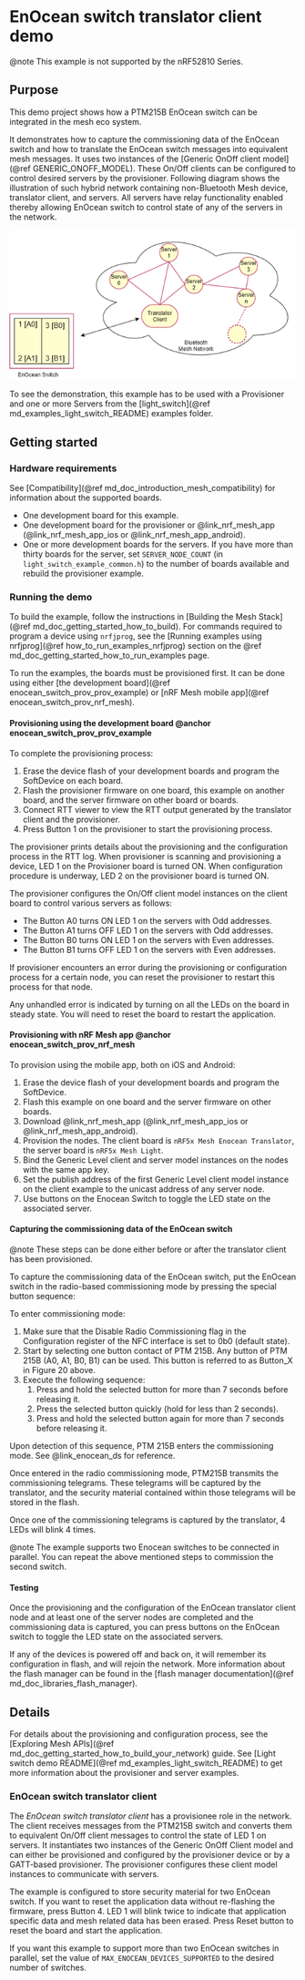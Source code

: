 # EnOcean switch translator client demo

@note This example is not supported by the nRF52810 Series.

## Purpose

This demo project shows how a PTM215B EnOcean switch can be integrated in the mesh eco system.

It demonstrates how to capture the commissioning data of the EnOcean switch and how to translate the
EnOcean switch messages into equivalent mesh messages. It uses two instances of the
[Generic OnOff client model](@ref GENERIC_ONOFF_MODEL).
These On/Off clients can be configured to control desired servers by the provisioner. Following
diagram shows the illustration of such hybrid network containing non-Bluetooth Mesh device, translator client,
and servers. All servers have relay functionality enabled thereby allowing EnOcean switch to control state of any
of the servers in the network.

![Integrating EnOcean switches in the Mesh Network](img/example_nw_config.png "Integrating EnOcean switches in the Mesh Network")

To see the demonstration, this example has to be used with a Provisioner and one or more Servers
from the [light_switch](@ref md_examples_light_switch_README) examples folder.


## Getting started

### Hardware requirements

See [Compatibility](@ref md_doc_introduction_mesh_compatibility) for information about the supported boards.

- One development board for this example.
- One development board for the provisioner or @link_nrf_mesh_app (@link_nrf_mesh_app_ios or @link_nrf_mesh_app_android).
- One or more development boards for the servers.
  If you have more than thirty boards for the server, set `SERVER_NODE_COUNT` (in `light_switch_example_common.h`)
  to the number of boards available and rebuild the provisioner example.

### Running the demo

To build the example, follow the instructions in
[Building the Mesh Stack](@ref md_doc_getting_started_how_to_build). For commands required to program a device using `nrfjprog`,
see the [Running examples using nrfjprog](@ref how_to_run_examples_nrfjprog) section on the @ref md_doc_getting_started_how_to_run_examples page.

To run the examples, the boards must be provisioned first. It can be done using either
[the development board](@ref enocean_switch_prov_prov_example) or
[nRF Mesh mobile app](@ref enocean_switch_prov_nrf_mesh).

#### Provisioning using the development board @anchor enocean_switch_prov_prov_example

To complete the provisioning process:

1. Erase the device flash of your development boards and program the SoftDevice on each board.
2. Flash the provisioner firmware on one board, this example on another board,
and the server firmware on other board or boards.
3. Connect RTT viewer to view the RTT output generated by the translator client and the provisioner.
4. Press Button 1 on the provisioner to start the provisioning process.

The provisioner prints details about the provisioning and the configuration process in the RTT log.
When provisioner is scanning and provisioning a device, LED 1 on the Provisioner board is turned ON.
When configuration procedure is underway, LED 2 on the provisioner board is turned ON.

The provisioner configures the On/Off client model instances on the client board to control various
servers as follows:
- The Button A0 turns ON LED 1 on the servers with Odd addresses.
- The Button A1 turns OFF LED 1 on the servers with Odd addresses.
- The Button B0 turns ON LED 1 on the servers with Even addresses.
- The Button B1 turns OFF LED 1 on the servers with Even addresses.

If provisioner encounters an error during the provisioning or configuration process for a certain node,
you can reset the provisioner to restart this process for that node.

Any unhandled error is indicated by turning on all the LEDs on the board in steady state. You will need
to reset the board to restart the application.

#### Provisioning with nRF Mesh app @anchor enocean_switch_prov_nrf_mesh

To provision using the mobile app, both on iOS and Android:

1. Erase the device flash of your development boards and program the SoftDevice.
2. Flash this example on one board and the server firmware on other boards.
3. Download @link_nrf_mesh_app (@link_nrf_mesh_app_ios or @link_nrf_mesh_app_android).
4. Provision the nodes. The client board is `nRF5x Mesh Enocean Translator`,
the server board is `nRF5x Mesh Light`.
5. Bind the Generic Level client and server model instances on the nodes with the same app key.
6. Set the publish address of the first Generic Level client model instance on the client example to
the unicast address of any server node.
7. Use buttons on the Enocean Switch to toggle the LED state on the associated server.

#### Capturing the commissioning data of the EnOcean switch

@note These steps can be done either before or after the translator client
has been provisioned.

To capture the commissioning data of the EnOcean switch, put the EnOcean switch in
the radio-based commissioning mode by pressing the special button sequence:

To enter commissioning mode:

1. Make sure that the Disable Radio Commissioning flag in the Configuration register of the NFC interface is set to 0b0 (default state).
2. Start by selecting one button contact of PTM 215B. Any button of
PTM 215B (A0, A1, B0, B1) can be used. This button is referred to as Button_X in Figure 20 above.
3. Execute the following sequence:
	1. Press and hold the selected button for more than 7 seconds before releasing it.
	2. Press the selected button quickly (hold for less than 2 seconds).
	3. Press and hold the selected button again for more than 7 seconds before releasing it.

Upon detection of this sequence, PTM 215B enters the commissioning mode. See @link_enocean_ds for reference.

Once entered in the radio commissioning mode, PTM215B transmits the commissioning telegrams. These
telegrams will be captured by the translator, and the security material contained within those
telegrams will be stored in the flash.

Once one of the commissioning telegrams is captured by the translator, 4 LEDs will blink 4 times.

@note
The example supports two Enocean switches to be connected in parallel. You can repeat the above
mentioned steps to commission the second switch.

#### Testing

Once the provisioning and the configuration of the EnOcean translator client node and at least one of
the server nodes are completed and the commissioning data is captured, you can press buttons
on the EnOcean switch to toggle the LED state on the associated servers.

If any of the devices is powered off and back on, it will remember its configuration
in flash, and will rejoin the network. More information about the flash manager can be found
in the [flash manager documentation](@ref md_doc_libraries_flash_manager).

## Details

For details about the provisioning and configuration process, see the
[Exploring Mesh APIs](@ref md_doc_getting_started_how_to_build_your_network) guide.
See [Light switch demo README](@ref md_examples_light_switch_README) to get more information
about the provisioner and server examples.

### EnOcean switch translator client

The *EnOcean switch translator client* has a provisionee role in the network.
The client receives messages from the PTM215B switch and converts them to
equivalent On/Off client messages to control the state of LED 1 on servers.
It instantiates two instances of the Generic OnOff Client model and can either
be provisioned and configured by the provisioner device or by a GATT-based
provisioner. The provisioner configures these client model instances to
communicate with servers.

The example is configured to store security material for two EnOcean switch. If you want to reset
the application data without re-flashing the firmware, press Button 4. LED 1 will blink twice to
indicate that application specific data and mesh related data has been erased. Press Reset button
to reset the board and start the application.

If you want this example to support more than two EnOcean switches in parallel, set the value
of `MAX_ENOCEAN_DEVICES_SUPPORTED` to the desired number of switches.

